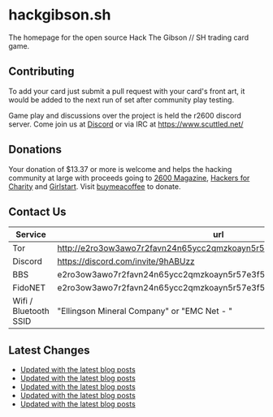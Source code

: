 # hackgibson.sh
The homepage for the open source Hack The Gibson // SH trading card game.


## Contributing

To add your card just submit a pull request with your card's front art, it would be added to the next run of set after community play testing.

Game play and discussions over the project is held the r2600 discord server. Come join us at [Discord](https://discord.com/invite/9hABUzz) or via IRC at https://www.scuttled.net/


## Donations

Your donation of $13.37 or more is welcome and helps the hacking community at large with proceeds going to [2600 Magazine](https://2600.com/), [Hackers for Charity](https://hackersforcharity.org) and [Girlstart](https://girlstart.org).  Visit [buymeacoffee](https://www.buymeacoffee.com/hackgibson.sh) to donate.


## Contact Us

Service | url
-|-
Tor | http://e2ro3ow3awo7r2favn24n65ycc2qmzkoayn5r57e3f56nvjwdcgg32ad.onion
Discord | https://discord.com/invite/9hABUzz
BBS | e2ro3ow3awo7r2favn24n65ycc2qmzkoayn5r57e3f56nvjwdcgg32ad.onion:23
FidoNET | e2ro3ow3awo7r2favn24n65ycc2qmzkoayn5r57e3f56nvjwdcgg32ad.onion:24554
Wifi / Bluetooth SSID | "Ellingson Mineral Company" or "EMC Net - <fidonet address>"

## Latest Changes
<!-- BLOG-POST-LIST:START -->
- [Updated with the latest blog posts](https://github.com/DFW2600/hackgibson.sh/commit/02d2faa34e26c3e0a1af3e9f1ecb406ce5fce660)
- [Updated with the latest blog posts](https://github.com/DFW2600/hackgibson.sh/commit/7bf2009fa5981253a00b0b7205f309e736f0fb9a)
- [Updated with the latest blog posts](https://github.com/DFW2600/hackgibson.sh/commit/97f577c5e29c3abbdb338eb749aec64218b6c589)
- [Updated with the latest blog posts](https://github.com/DFW2600/hackgibson.sh/commit/eccef9c3224e1be4407357d2f3ba020b6b3f8814)
- [Updated with the latest blog posts](https://github.com/DFW2600/hackgibson.sh/commit/d12ac72d92b8d86653757386f2efd8fea5347e4c)
<!-- BLOG-POST-LIST:END -->
